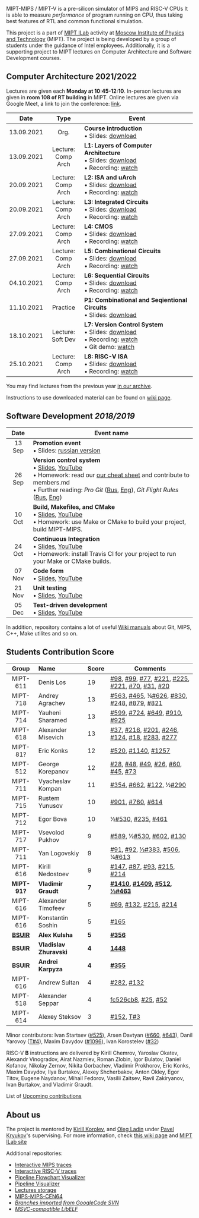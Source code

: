 MIPT-MIPS / MIPT-V is a pre-silicon simulator of MIPS and RISC-V CPUs It is able to measure _performance_ of program running on CPU, thus taking best features of RTL and common functional simulation.

This project is a part of [MIPT ILab](https://mipt-ilab.github.io/) activity at [Moscow Institute of Physics and Technology](http://phystech.edu/) (MIPT).
The project is being developed by a group of students under the guidance of Intel employees.
Additionally, it is a supporting project to MIPT lectures on Computer Architecture and Software Development courses.

## Computer Architecture 2021/2022

Lectures are given each **Monday at 10:45-12:10**.
In-person lectures are given in **room 108 of RT building** in MIPT.
Online lectures are given via Google Meet, a link to join the conference: [link](https://meet.google.com/gpj-uunt-zfg).

[Intro]:      https://github.com/MIPT-ILab/ca-lectures/blob/master/mipt-mips/2021/01_Course_Introduction.pptx?raw=true
[L1]:         https://github.com/MIPT-ILab/ca-lectures/blob/master/mipt-mips/2021/02_Lecture1-Layers_of_Computer_Architecture.pptx?raw=true
[L2]:         https://github.com/MIPT-ILab/ca-lectures/blob/master/mipt-mips/2021/03_Lecture2-ISA_and_uArch.pptx?raw=true
[L3]:         https://github.com/MIPT-ILab/ca-lectures/blob/master/mipt-mips/2021/04-Lecture3-Integrated_Circuits.pptx?raw=true
[L4]:         https://github.com/MIPT-ILab/ca-lectures/blob/master/mipt-mips/2021/05_Lecture4-CMOS.pptx?raw=true
[L5]:         https://github.com/MIPT-ILab/ca-lectures/blob/master/mipt-mips/2021/06_Lecture5-Combinational_Circuits.pptx?raw=true
[L6]:         https://github.com/MIPT-ILab/ca-lectures/blob/master/mipt-mips/2021/07_Lecture6-Sequential_Circuits.pptx?raw=true
[P1]:         https://github.com/MIPT-ILab/ca-lectures/blob/master/mipt-mips/2021/08_Practice1-Combinational_and_Sequential_Circuits.pptx?raw=true
[L7]:         https://github.com/MIPT-ILab/ca-lectures/blob/master/mipt-mips/2021/09_Lecture7-Version_Control_System.pptx?raw=true
[L8]:         https://github.com/MIPT-ILab/ca-lectures/blob/master/mipt-mips/2021/10_Lecture8-RISC-V_ISA.pptx?raw=true

[L1-VIDEO]:   https://drive.google.com/file/d/1ikTyzpeURzdPHIdQI1CVLCgdTRCRq3NH/view?usp=sharing
[L2-3-VIDEO]: https://drive.google.com/file/d/1Rw2NIbYRREL4dL835NcyvXlOi6ziXNr6/view?usp=sharing
[L4-5-VIDEO]: https://drive.google.com/file/d/1bg5ekynKRHd-mmtWVuP5a8xDxXZvQ2tu/view?usp=sharing
[L6-VIDEO]:   https://drive.google.com/file/d/1qzWVphd04erHKZNGZHta2gc81KjY5vrn/view?usp=sharing
[L7-VIDEO-1]: https://drive.google.com/file/d/10fAg6R7_N1iJ8Cu-Y287HVMAHqdS53CC/view?usp=sharing
[L7-VIDEO-2]: https://drive.google.com/file/d/1M3SduIwO-4uVddKNqMzWzWuJOpjlNd6-/view?usp=sharing
[L8-VIDEO]:   https://drive.google.com/file/d/1BokZMMdoygl6v46S2P688V-ygA1J1CJ4/view?usp=sharing

Date        | Type                  | Event
:---------: | :-------------------: | ------
 13.09.2021 | Org.                  | **Course introduction**<br>                               • Slides: [download][Intro]
 13.09.2021 | Lecture:<br>Comp Arch | **L1: Layers of Computer Architecture**<br>               • Slides: [download][L1]<br>• Recording: [watch][L1-VIDEO]
 20.09.2021 | Lecture:<br>Comp Arch | **L2: ISA and uArch**<br>                                 • Slides: [download][L2]<br>• Recording: [watch][L2-3-VIDEO]
 20.09.2021 | Lecture:<br>Comp Arch | **L3: Integrated Circuits**<br>                           • Slides: [download][L3]<br>• Recording: [watch][L2-3-VIDEO]
 27.09.2021 | Lecture:<br>Comp Arch | **L4: CMOS**<br>                                          • Slides: [download][L4]<br>• Recording: [watch][L4-5-VIDEO]
 27.09.2021 | Lecture:<br>Comp Arch | **L5: Combinational Circuits**<br>                        • Slides: [download][L5]<br>• Recording: [watch][L4-5-VIDEO]
 04.10.2021 | Lecture:<br>Comp Arch | **L6: Sequential Circuits**<br>                           • Slides: [download][L6]<br>• Recording: [watch][L6-VIDEO]
 11.10.2021 | Practice              | **P1: Combinational and Seqientional Circuits**<br>       • Slides: [download][P1]
 18.10.2021 | Lecture:<br>Soft Dev  | **L7: Version Control System**<br>                        • Slides: [download][L7]<br>• Recording: [watch][L7-VIDEO-1]<br>• Git demo: [watch][L7-VIDEO-2]
 25.10.2021 | Lecture:<br>Comp Arch | **L8: RISC-V ISA**<br>                                    • Slides: [download][L8]<br>• Recording: [watch][L8-VIDEO]

You may find lectures from the previous year [in our archive](https://github.com/MIPT-ILab/mipt-mips/wiki/Lectures-on-Computer-Architecture-in-2020).

Instructions to use downloaded material can be found on [wiki page](https://github.com/MIPT-ILab/mipt-mips/wiki/Instructions-to-use-downloaded-lectures).

## Software Development _2018/2019_

Date | Event name
:----: | ----------------------------
13 Sep | **Promotion event**<br/> • Slides: [russian version](https://github.com/MIPT-ILab/ca-lectures/blob/master/mipt-mips/2018/Promotion.pptx?raw=true)
26 Sep | **Version control system**<br/> • [Slides](https://github.com/MIPT-ILab/sd-lectures/blob/master/mipt-mips/2018/Lecture%201%20-%20Introduction.%20Version%20Control%20System.pptx?raw=true), [YouTube](https://www.youtube.com/watch?v=HOeMi9dRD58)<br/> • Homework: read our [our cheat sheet](https://github.com/MIPT-ILab/mipt-mips/wiki/Git-&-GitHub-cheat-sheet) and contribute to members.md<br/> • Further reading: *Pro Git* ([Rus](https://git-scm.com/book/ru/v2), [Eng](https://git-scm.com/book/en/v2)), *Git Flight Rules* ([Rus](https://github.com/k88hudson/git-flight-rules/blob/master/README_ru.md), [Eng](https://github.com/k88hudson/git-flight-rules))
10 Oct | **Build, Makefiles, and CMake**<br/> • [Slides](https://github.com/MIPT-ILab/sd-lectures/blob/master/mipt-mips/2018/Lecture%202%20-%20Build,%20Makefiles,%20CMake.pptx?raw=true), [YouTube](https://youtu.be/2t_qkJ67nAE)<br/> • Homework: use Make or CMake to build your project, build MIPT-MIPS.
24 Oct | **Continuous Integration**<br/> • [Slides](https://github.com/MIPT-ILab/sd-lectures/blob/master/mipt-mips/2018/Lecture%203%20-%20Continious%20Integration.pptx?raw=true), [YouTube](https://youtu.be/H8xRux-Tmm4)<br/> • Homework: install Travis CI for your project to run your Make or CMake builds.
07 Nov | **Code form**<br/> • [Slides](https://github.com/MIPT-ILab/sd-lectures/blob/master/mipt-mips/2018/Lecture%204%20-%20Code%20Form.pptx?raw=true), [YouTube](https://youtu.be/kFZL-WdxN5Q)
21 Nov | **Unit testing**<br/> • [Slides](https://github.com/MIPT-ILab/sd-lectures/blob/master/mipt-mips/2018/Lecture%205%20-%20Unit%20Tests.pptx?raw=true), [YouTube](https://youtu.be/yP6rUwjBEqI)
05 Dec | **Test-driven development**<br/> • [Slides](https://github.com/MIPT-ILab/sd-lectures/blob/master/mipt-mips/2018/Lecture%206%20-%20Test%20Driven%20Development.pptx?raw=true), [YouTube](https://youtu.be/hMmPlqUbeQM)

In addition, repository contains a lot of useful [Wiki manuals](https://github.com/MIPT-ILab/mipt-mips/wiki) about Git, MIPS, C++, Make utilites and so on.

## Students Contribution Score

Group | Name | Score | Comments
:----: |:---- | ------------------------------ | ------------------------------
MIPT-611 | Denis Los | 19 | [#98](https://github.com/MIPT-ILab/mipt-mips/issues/98), [#99](https://github.com/MIPT-ILab/mipt-mips/issues/99), [#77](https://github.com/MIPT-ILab/mipt-mips/issues/77), [#221](https://github.com/MIPT-ILab/mipt-mips/issues/221), [#225](https://github.com/MIPT-ILab/mipt-mips/issues/225), [#221](https://github.com/MIPT-ILab/mipt-mips/issues/221), [#70](https://github.com/MIPT-ILab/mipt-mips/issues/70), [#31](https://github.com/MIPT-ILab/mipt-mips/issues/31), [#20](https://github.com/MIPT-ILab/mipt-mips/issues/20) |
MIPT-718 | Andrey Agrachev | 13 | [#563](https://github.com/MIPT-ILab/mipt-mips/issues/563), [#465](https://github.com/MIPT-ILab/mipt-mips/issues/465), ¼[#626](https://github.com/MIPT-ILab/mipt-mips/issues/626), [#830](https://github.com/MIPT-ILab/mipt-mips/issues/830), [#248](https://github.com/MIPT-ILab/mipt-mips/issues/248), [#879](https://github.com/MIPT-ILab/mipt-mips/issues/879), [#821](https://github.com/MIPT-ILab/mipt-mips/issues/821) |
MIPT-714 | Yauheni Sharamed | 13 | [#599](https://github.com/MIPT-ILab/mipt-mips/issues/599), [#724](https://github.com/MIPT-ILab/mipt-mips/issues/724), [#649](https://github.com/MIPT-ILab/mipt-mips/issues/649), [#910](https://github.com/MIPT-ILab/mipt-mips/issues/910), [#925](https://github.com/MIPT-ILab/mipt-mips/issues/925) |
MIPT-618 | Alexander Misevich | 13 | [#37](https://github.com/MIPT-ILab/mipt-mips/issues/37), [#216](https://github.com/MIPT-ILab/mipt-mips/issues/216), [#201](https://github.com/MIPT-ILab/mipt-mips/issues/201), [#246](https://github.com/MIPT-ILab/mipt-mips/issues/246), [#124](https://github.com/MIPT-ILab/mipt-mips/issues/124), [#18](https://github.com/MIPT-ILab/mipt-mips/issues/18), [#283](https://github.com/MIPT-ILab/mipt-mips/issues/283), [#277](https://github.com/MIPT-ILab/mipt-mips/issues/277) |
MIPT-81? | Eric Konks | 12 | [#520](https://github.com/MIPT-ILab/mipt-mips/issues/520), [#1140](https://github.com/MIPT-ILab/mipt-mips/issues/1140), [#1257](https://github.com/MIPT-ILab/mipt-mips/issues/1257)
MIPT-512 | George Korepanov | 12 | [#28](https://github.com/MIPT-ILab/mipt-mips/issues/28), [#48](https://github.com/MIPT-ILab/mipt-mips/issues/48), [#49](https://github.com/MIPT-ILab/mipt-mips/issues/49), [#26](https://github.com/MIPT-ILab/mipt-mips/issues/26), [#60](https://github.com/MIPT-ILab/mipt-mips/issues/60), [#45](https://github.com/MIPT-ILab/mipt-mips/issues/45), [#73](https://github.com/MIPT-ILab/mipt-mips/issues/73) |
MIPT-711 | Vyacheslav Kompan | 11 | [#354](https://github.com/MIPT-ILab/mipt-mips/issues/354), [#662](https://github.com/MIPT-ILab/mipt-mips/issues/662), [#122](https://github.com/MIPT-ILab/mipt-mips/issues/122), ½[#290](https://github.com/MIPT-ILab/mipt-mips/issues/290)  |
MIPT-715 | Rustem Yunusov | 10 | [#901](https://github.com/MIPT-ILab/mipt-mips/issues/901), [#760](https://github.com/MIPT-ILab/mipt-mips/issues/760), [#614](https://github.com/MIPT-ILab/mipt-mips/issues/614) |
MIPT-712 | Egor Bova | 10 | ½[#530](https://github.com/MIPT-ILab/mipt-mips/issues/530), [#235](https://github.com/MIPT-ILab/mipt-mips/issues/235), [#461](https://github.com/MIPT-ILab/mipt-mips/issues/461) |
MIPT-717 | Vsevolod Pukhov | 9 | [#589](https://github.com/MIPT-ILab/mipt-mips/issues/589), ½[#530](https://github.com/MIPT-ILab/mipt-mips/issues/530), [#602](https://github.com/MIPT-ILab/mipt-mips/issues/602), [#130](https://github.com/MIPT-ILab/mipt-mips/issues/130) |
MIPT-711 | Yan Logovskiy | 9 | [#91](https://github.com/MIPT-ILab/mipt-mips/issues/91), [#92](https://github.com/MIPT-ILab/mipt-mips/issues/92), [⅓#383](https://github.com/MIPT-ILab/mipt-mips/issues/383), [#506](https://github.com/MIPT-ILab/mipt-mips/issues/506), ¼[#613](https://github.com/MIPT-ILab/mipt-mips/issues/613) |
MIPT-616 | Kirill Nedostoev | 9 | [#147](https://github.com/MIPT-ILab/mipt-mips/issues/147), [#87](https://github.com/MIPT-ILab/mipt-mips/issues/87), [#93](https://github.com/MIPT-ILab/mipt-mips/issues/93), [#215](https://github.com/MIPT-ILab/mipt-mips/issues/215), [#214](https://github.com/MIPT-ILab/mipt-mips/issues/214) |
**MIPT-91?** | **Vladimir Graudt** | **7** | **[#1410](https://github.com/MIPT-ILab/mipt-mips/issues/1410), [#1409](https://github.com/MIPT-ILab/mipt-mips/issues/1409), [#512](https://github.com/MIPT-ILab/mipt-mips/issues/512), [⅓#463](https://github.com/MIPT-ILab/mipt-mips/issues/1410)**
MIPT-616 | Alexander Timofeev | 5 | [#69](https://github.com/MIPT-ILab/mipt-mips/issues/69), [#132](https://github.com/MIPT-ILab/mipt-mips/issues/132), [#215](https://github.com/MIPT-ILab/mipt-mips/issues/215), [#214](https://github.com/MIPT-ILab/mipt-mips/issues/214) |
MIPT-616 | Konstantin Soshin | 5 | [#165](https://github.com/MIPT-ILab/mipt-mips/issues/165) |
**[BSUIR](https://www.bsuir.by/en/)** | **Alex Kulsha** | **5** | **[#356](https://github.com/MIPT-ILab/mipt-mips/issues/356)** |
**BSUIR** | **Vladislav Zhuravski** | **4** | **[1448](https://github.com/MIPT-ILab/mipt-mips/issues/1448)** |
**BSUIR** | **Andrei Karpyza** | **4** | **[#355](https://github.com/MIPT-ILab/mipt-mips/issues/355)** |
MIPT-616 | Andrew Sultan | 4 | [#282](https://github.com/MIPT-ILab/mipt-mips/issues/282), [#132](https://github.com/MIPT-ILab/mipt-mips/issues/132) |
MIPT-518 | Alexander Seppar | 4 | [fc526cb8](https://github.com/MIPT-ILab/ca-lectures/commit/fc526cb8f59bc6d9a399f453b417afc45c21012e), [#25](https://github.com/MIPT-ILab/mipt-mips/issues/25), [#52](https://github.com/MIPT-ILab/mipt-mips/issues/52) |
MIPT-614 | Alexey Steksov | 3 | [#152](https://github.com/MIPT-ILab/mipt-mips/issues/152), [T#3](https://github.com/MIPT-ILab/mips-traces/issues/3) |

Minor contributors: Ivan Startsev ([#525](https://github.com/MIPT-ILab/mipt-mips/issues/525)), Arsen Davtyan ([#660](https://github.com/MIPT-ILab/mipt-mips/issues/660), [#643](https://github.com/MIPT-ILab/mipt-mips/issues/643)), Danil Yarovoy ([T#4](https://github.com/MIPT-ILab/mips-traces/issues/4)), Maxim Davydov ([#1096](https://github.com/MIPT-ILab/mipt-mips/issues/1096)), Ivan Korostelev ([#32](https://github.com/MIPT-ILab/mipt-mips/issues/32))

RISC-V **B** instructions are delivered by Kirill Chemrov, Yaroslav Okatev, Alexandr Vinogradov, Airat Nazmiev, Roman Zlobin, Igor Bulatov, Daniel Kofanov, Nikolay Zernov, Nikita Gorbachev, Vladimir Prokhorov, Eric Konks, Maxim Davydov, Ilya Burtakov, Alexey Shcherbakov, Anton Okley, Egor Titov, Eugene Naydanov, Mihail Fedorov, Vasilii Zaitsev, Ravil Zakiryanov, Ivan Burtakov, and Vladimir Graudt.

List of [Upcoming contributions](https://github.com/MIPT-ILab/mipt-mips/issues/assigned/*)

## About us

The project is mentored by [Kirill Korolev](https://github.com/kkorolev), and [Oleg Ladin](https://github.com/olegladin) under [Pavel Kryukov](https://github.com/pavelkryukov)'s supervising. For more information, check [this wiki page](https://github.com/MIPT-ILab/mipt-mips/wiki/About-Us) and [MIPT ILab site](https://mipt.ru/drec/about/ilab/)

Additional repositories:
* [Interactive MIPS traces](https://github.com/MIPT-ILab/mips-traces)
* [Interactive RISC-V traces](https://github.com/MIPT-ILab/riscv-mars-examples)
* [Pipeline Flowchart Visualizer](https://github.com/MIPT-ILab/PipelineFlowchartVis)
* [Pipeline Visualizer](https://github.com/MIPT-ILab/PipelineVis)
* [Lectures storage](https://github.com/MIPT-ILab/ca-lectures)
* [MIPS-MIPS-CEN64](https://github.com/MIPT-ILab/cen64)
* _[Branches imported from GoogleCode SVN](https://github.com/MIPT-ILab/mipt-mips-old-branches)_
* _[MSVC-compatible LibELF](https://github.com/MIPT-ILab/libelf)_
